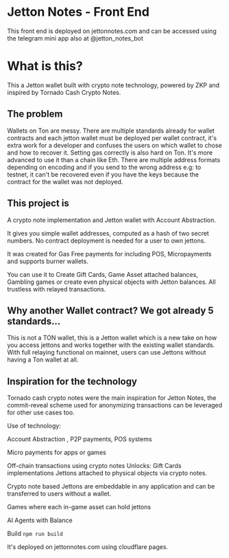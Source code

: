 # Jetton Notes - Front End 

This front end is deployed on jettonnotes.com and can be accessed using the telegram mini app also at @jetton_notes_bot

# What is this?
This a Jetton wallet built with crypto note technology, powered by ZKP and inspired by Tornado Cash Crypto Notes.
## The problem
Wallets on Ton are messy. There are multiple standards already for wallet contracts and each jetton wallet must be deployed per wallet contract, it's extra work for a developer and confuses the users on which wallet to chose and how to recover it.
Setting gas correctly is also hard on Ton. It's more advanced to use it than a chain like Eth. 
There are multiple address formats depending on encoding and if you send to the wrong address e.g: to testnet, it can't be recovered even if you have the keys because the contract for the wallet was not deployed.

## This project is
A crypto note implementation and Jetton wallet with Account Abstraction.

It gives you simple wallet addresses, computed as a hash of two secret numbers. No contract deployment is needed for a user to own jettons.

It was created for Gas Free payments for including POS, Micropayments and supports burner wallets.

You can use it to Create Gift Cards, Game Asset attached balances, Gambling games or create even physical objects with Jetton balances.
All trustless with relayed transactions. 

## Why another Wallet contract? We got already 5 standards...
This is not a TON wallet, this is a Jetton wallet which is a new take on how you access jettons and works together with the existing wallet standards. 
With full relaying functional on mainnet, users can use Jettons without having a Ton wallet at all.


## Inspiration for the technology
Tornado cash crypto notes were the main inspiration for Jetton Notes, the commit-reveal scheme used for anonymizing transactions can be leveraged for other use cases too.

Use of technology:

Account Abstraction , P2P payments, POS systems

Micro payments for apps or games

Off-chain transactions using crypto notes Unlocks: 
Gift Cards implementations
Jettons attached to physical objects via crypto notes.
>
Crypto note based Jettons are embeddable in any application and can be transferred to users without a wallet.

Games where each in-game asset can hold jettons

AI Agents with Balance

Build `npm run build`

It's deployed on jettonnotes.com using cloudflare pages.